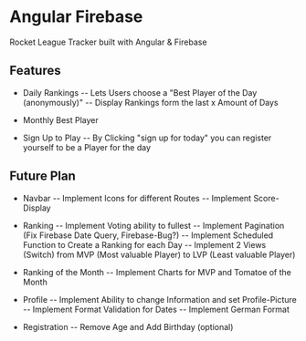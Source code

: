 # Angular Firebase
 Rocket League Tracker built with Angular & Firebase


## Features

- Daily Rankings
-- Lets Users choose a "Best Player of the Day (anonymously)"
-- Display Rankings form the last x Amount of Days

- Monthly Best Player

- Sign Up to Play
-- By Clicking "sign up for today" you can register yourself to be a Player for the day


## Future Plan

- Navbar
-- Implement Icons for different Routes
-- Implement Score-Display

- Ranking
-- Implement Voting ability to fullest
-- Implement Pagination (Fix Firebase Date Query, Firebase-Bug?)
-- Implement Scheduled Function to Create a Ranking for each Day
-- Implement 2 Views (Switch) from MVP (Most valuable Player) to LVP (Least valuable Player)

- Ranking of the Month
-- Implement Charts for MVP and Tomatoe of the Month

- Profile
-- Implement Ability to change Information and set Profile-Picture
-- Implement Format Validation for Dates
-- Implement German Format

- Registration
-- Remove Age and Add Birthday (optional)
